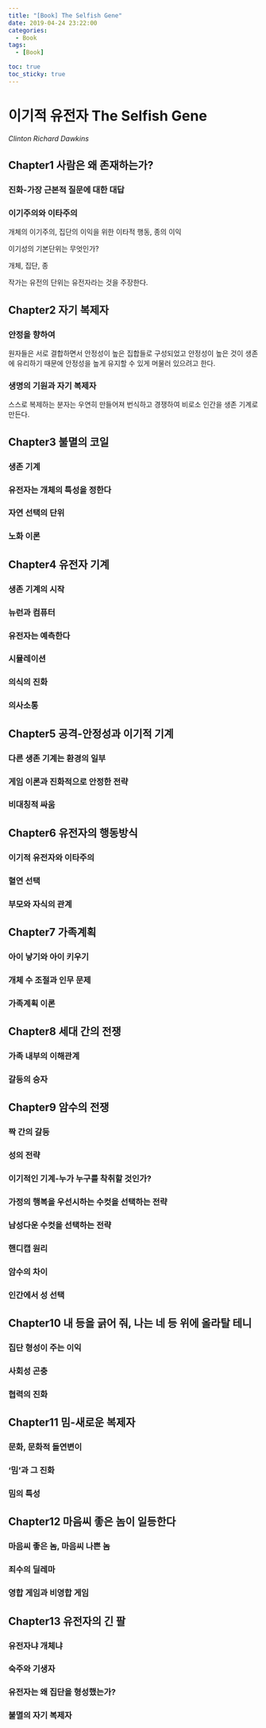 ```yaml
---
title: "[Book] The Selfish Gene"
date: 2019-04-24 23:22:00
categories:
  - Book
tags:
  - [Book]

toc: true
toc_sticky: true
---
```


# 이기적 유전자 The Selfish Gene

<cite>Clinton Richard Dawkins<cite>

## Chapter1 사람은 왜 존재하는가?

### 진화-가장 근본적 질문에 대한 대답

### 이기주의와 이타주의

개체의 이기주의, 집단의 이익을 위한 이타적 행동, 종의 이익

이기성의 기본단위는 무엇인가?

개체, 집단, 종

작가는 유전의 단위는 유전자라는 것을 주장한다.

## Chapter2 자기 복제자

### 안정을 향하여

원자들은 서로 결합하면서 안정성이 높은 집합들로 구성되었고 안정성이 높은 것이 생존에 유리하기 때문에 안정성을 높게 유지할 수 있게 머물러 있으려고 한다.

### 생명의 기원과 자기 복제자

스스로 복제하는 분자는 우연히 만들어져 번식하고 경쟁하여 비로소 인간을 생존 기계로 만든다.

## Chapter3 불멸의 코일

### 생존 기계

### 유전자는 개체의 특성을 정한다

### 자연 선택의 단위

### 노화 이론

## Chapter4 유전자 기계

### 생존 기계의 시작

### 뉴런과 컴퓨터

### 유전자는 예측한다

### 시뮬레이션

### 의식의 진화

### 의사소통

## Chapter5 공격-안정성과 이기적 기계

### 다른 생존 기계는 환경의 일부

### 게임 이론과 진화적으로 안정한 전략

### 비대칭적 싸움

## Chapter6 유전자의 행동방식

### 이기적 유전자와 이타주의

### 혈연 선택

### 부모와 자식의 관계

## Chapter7 가족계획

### 아이 낳기와 아이 키우기

### 개체 수 조절과 인무 문제

### 가족계획 이론

## Chapter8 세대 간의 전쟁

### 가족 내부의 이해관계

### 갈등의 승자

## Chapter9 암수의 전쟁

### 짝 간의 갈등

### 성의 전략

### 이기적인 기계-누가 누구를 착취할 것인가?

### 가정의 행복을 우선시하는 수컷을 선택하는 전략

### 남성다운 수컷을 선택하는 전략

### 핸디캡 원리

### 암수의 차이

### 인간에서 성 선택

## Chapter10 내 등을 긁어 줘, 나는 네 등 위에 올라탈 테니

### 집단 형성이 주는 이익

### 사회성 곤충

### 협력의 진화

## Chapter11 밈-새로운 복제자

### 문화, 문화적 돌연변이

### ‘밈’과 그 진화

### 밈의 특성

## Chapter12 마음씨 좋은 놈이 일등한다

### 마음씨 좋은 놈, 마음씨 나쁜 놈

### 죄수의 딜레마

### 영합 게임과 비영합 게임

## Chapter13 유전자의 긴 팔

### 유전자냐 개체냐

### 숙주와 기생자

### 유전자는 왜 집단을 형성했는가?

### 불멸의 자기 복제자

